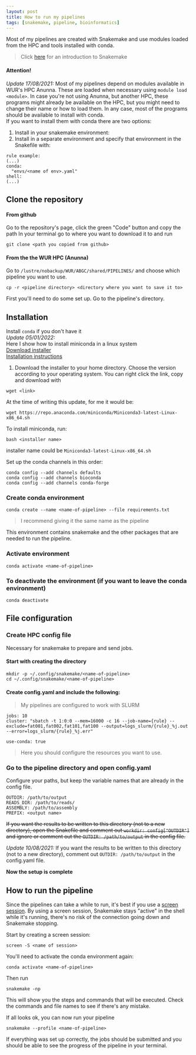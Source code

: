 ```yaml
---
layout: post
title: How to run my pipelines 
tags: [snakemake, pipeline, bioinformatics]
---
```


Most of my pipelines are created with Snakemake and use modules loaded from the HPC and tools installed with conda.

> Click [here](https://github.com/CarolinaPB/snakemake-template/blob/master/Short%20introduction%20to%20Snakemake.pdf) for an introduction to Snakemake

#### Attention!
_Update 17/08/2021:_
Most of my pipelines depend on modules available in WUR's HPC Anunna. These are loaded when necessary using `module load <module>`. In case you're not using Anunna, but another HPC, these programs might already be available on the HPC, but you might need to change their name or how to load them. In any case, most of the programs should be available to install with conda.   
If you want to install them with conda there are two options:
1. Install in your snakemake environment:
2. Install in a separate environment and specify that environment in the Snakefile with:
```
rule example:
(...)
conda:
  "envs/<name of env>.yaml"
shell:
(...)
```

## Clone the repository
#### From github
Go to the repository's page, click the green "Code" button and copy the path
In your terminal go to where you want to download it to and run
```
git clone <path you copied from github>
```

#### From the the WUR HPC (Anunna)
Go to `/lustre/nobackup/WUR/ABGC/shared/PIPELINES/` and choose which pipeline you want to use. 

```
cp -r <pipeline directory> <directory where you want to save it to>
```

First you'll need to do some set up. Go to the pipeline's directory.

## Installation 

Install `conda` if you don't have it  
_Update 05/01/2022:_  
Here I show how to install miniconda in a linux system  
[Download installer](https://docs.conda.io/en/latest/miniconda.html)  
[Installation instructions](https://conda.io/projects/conda/en/latest/user-guide/install/index.html)  
1. Download the installer to your home directory. Choose the version according to your operating system. You can right click the link, copy and download with
```
wget <link>
```
At the time of writing this update, for me it would be:
```
wget https://repo.anaconda.com/miniconda/Miniconda3-latest-Linux-x86_64.sh
```

To install miniconda, run:
```
bash <installer name>
```
installer name could be `Miniconda3-latest-Linux-x86_64.sh`

Set up the conda channels in this order:
```
conda config --add channels defaults
conda config --add channels bioconda
conda config --add channels conda-forge
```
### Create conda environment

```
conda create --name <name-of-pipeline> --file requirements.txt
```
> I recommend giving it the same name as the pipeline


This environment contains snakemake and the other packages that are needed to run the pipeline.

### Activate environment
```
conda activate <name-of-pipeline>
```

### To deactivate the environment (if you want to leave the conda environment)
```
conda deactivate
```

## File configuration
### Create HPC config file

Necessary for snakemake to prepare and send jobs.   

#### Start with creating the directory
```
mkdir -p ~/.config/snakemake/<name-of-pipeline>
cd ~/.config/snakemake/<name-of-pipeline>
```

#### Create config.yaml and include the following:
> My pipelines are configured to work with SLURM

```
jobs: 10
cluster: "sbatch -t 1:0:0 --mem=16000 -c 16 --job-name={rule} --exclude=fat001,fat002,fat101,fat100 --output=logs_slurm/{rule}_%j.out --error=logs_slurm/{rule}_%j.err"

use-conda: true
```

> Here you should configure the resources you want to use.


### Go to the pipeline directory and open config.yaml
Configure your paths, but keep the variable names that are already in the config file.

```
OUTDIR: /path/to/output
READS_DIR: /path/to/reads/ 
ASSEMBLY: /path/to/assembly
PREFIX: <output name>
```
<strike>If you want the results to be written to this directory (not to a new directory), open the Snakefile and comment out  `workdir: config["OUTDIR"]` and ignore or comment out the `OUTDIR: /path/to/output` in the config file.</strike>

_Update 10/08/2021:_ If you want the results to be written to this directory (not to a new directory), comment out `OUTDIR: /path/to/output` in the config.yaml file.

**Now the setup is complete**

## How to run the pipeline

Since the pipelines can take a while to run, it's best if you use a [screen session](https://linuxize.com/post/how-to-use-linux-screen/). By using a screen session, Snakemake stays "active" in the shell while it's running, there's no risk of the connection going down and Snakemake stopping.

Start by creating a screen session:

```
screen -S <name of session>
```
You'll need to activate the conda environment again:
```
conda activate <name-of-pipeline>
```

Then run

```
snakemake -np
```

This will show you the steps and commands that will be executed. Check the commands and file names to see if there's any mistake.

If all looks ok, you can now run your pipeline

```
snakemake --profile <name-of-pipeline>
```

If everything was set up correctly, the jobs should be submitted and you should be able to see the progress of the pipeline in your terminal.
